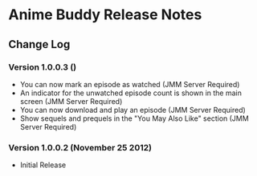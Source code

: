 # Anime Buddy Release Notes #



## Change Log ##

### Version 1.0.0.3 () ###

  * You can now mark an episode as watched (JMM Server Required)
  * An indicator for the unwatched episode count is shown in the main screen (JMM Server Required)
  * You can now download and play an episode (JMM Server Required)
  * Show sequels and prequels in the "You May Also Like" section (JMM Server Required)

### Version 1.0.0.2 (November 25 2012) ###

  * Initial Release